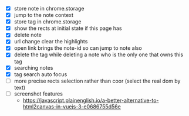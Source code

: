 - [x] store note in chrome.storage
- [x] jump to the note context
- [x] store tag in chrome.storage
- [x] show the rects at initial state if this page has
- [x] delete note
- [x] url change clear the highlights
- [x] open link brings the note-id so can jump to note also
- [x] delete the tag while deleting a note who is the only one that owns this tag
- [x] searching notes
- [x] tag search auto focus
- [ ] more precise rects selection rather than coor (select the real dom by text)
- [ ] screenshot features
  - https://javascript.plainenglish.io/a-better-alternative-to-html2canvas-in-vuejs-3-e0686755d56e